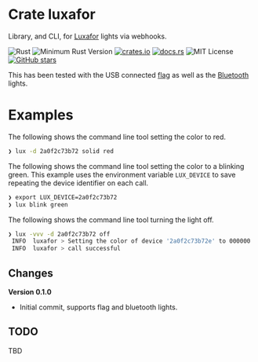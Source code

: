 # Crate luxafor

Library, and CLI, for [Luxafor](https://luxafor.com/products/) lights via webhooks.

![Rust](https://github.com/johnstonskj/rust-luxafor/workflows/Rust/badge.svg)
![Minimum Rust Version](https://img.shields.io/badge/Min%20Rust-1.40-green.svg)
[![crates.io](https://img.shields.io/crates/v/luxafor.svg)](https://crates.io/crates/luxafor)
[![docs.rs](https://docs.rs/luxafor/badge.svg)](https://docs.rs/luxafor)
![MIT License](https://img.shields.io/badge/license-mit-118811.svg)
[![GitHub stars](https://img.shields.io/github/stars/johnstonskj/rust-luxafor.svg)](https://github.com/johnstonskj/rust-luxafor/stargazers)

This has been tested with the USB connected [flag](https://luxafor.com/flag-usb-busylight-availability-indicator/)
as well as the [Bluetooth](https://luxafor.com/bluetooth-busy-light-availability-indicator/) lights.

# Examples

The following shows the command line tool setting the color to red.

```bash
❯ lux -d 2a0f2c73b72 solid red
```

The following shows the command line tool setting the color to a blinking green. This example uses the environment
variable `LUX_DEVICE` to save repeating the device identifier on each call.

```bash
❯ export LUX_DEVICE=2a0f2c73b72
❯ lux blink green
```

The following shows the command line tool turning the light off.

```bash
❯ lux -vvv -d 2a0f2c73b72 off
 INFO  luxafor > Setting the color of device '2a0f2c73b72e' to 000000
 INFO  luxafor > call successful
```


## Changes

**Version 0.1.0**

* Initial commit, supports flag and bluetooth lights.


## TODO

TBD